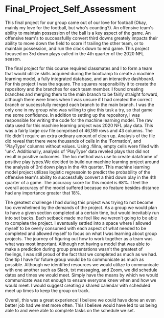 # Final_Project_Self_Assessment

This final project for our group came out of our love for football (Okay, mainly my love for the football, but who's counting?). An offensive team's ability to maintain possession of the ball is a key aspect of the game. An offensive team's to successfullly convert third downs greately impacts their ability to move down the field to score if trailing the other team, or to maintain possession, and run the clock down to end game. This project focused on 3rd down plays called in the 4th quarter of the 2020 NFL season.

The final project for this course required classmates and I to form a team that would utilize skills acquired during the bootcamp to create a machine learning model, a fully integrated database, and an interactive dashboard. For this project I was the square. The squares responsibility it to create the repository and the branches for each team member. I found creating branches and merging them to the main branch to be fairly straight forward, although there were times when I was unsure if I had created the correct branch or successfully merged each branch to the main branch. I was the only one in my group who was willing to give this task a try, so that game me some confidence. In addition to setting up the repository, I was responsible for writing the code for the machine learning model. The raw data used for this machine learning project was 2020 NFL play data. This was a fairly large csv file comprised of 46,189 rows and 43 columns. The file didn't require an extra ordinary amount of clean up. Analysis of the file did reveal that there were thousands of cells in the 'Formation', and 'PlayType' columns without values. Using .fillna, empty cells were filled with 'unk'. Additionally, analysis of 'PlayType' data reveled plays that did not result in positive outcomes. The loc method was use to create dataframe of positive play types.We decided to build our machine learning project around the analysis of 3rd down plays in the 4th quarter. This machine learning model project utilizes logistic regressoin to predict the probability of the offensive team's ability to successfully convert a third down play in the 4th quarter of a game. The accuracy score for this model is 68%. I feel the overall accuracy of the model suffered becasue no feature besides distance had any importance greater that 18%.

The greatest challenge I had during this project was trying to not become too overwhelmed by the demands of the project. As a group we would plan to have a given section completed at a certain time, but would inevitably run into set backs. Each setback made me feel like we weren't going to be able to complete the project. I eventually settled into a space where I allowed myself to be overly consumed with each aspect of what needed to be completed and allowed myself to focus on what I was learning about group projects. The journey of figuring out how to work together as a team was what was most important. Although not having a model that was able to make a prediction during group presentations wasn't the greatest of feelings, I was still proud of the fact that we completed as much as we had. One tip I have for future group would be to communicate as much as possible. Although we identified resources we would utilize to communicate with one another such as Slack, txt messaging, and Zoom, we did schedule dates and times we would meet.  Simply have the means by which we would communicate was not enough to ensure everyone knew when and how we would meet. I would suggest creating a shared calendar with scheduled meet up times to keep the group on track.

Overall, this was a great experience! I believe we could have done an even better job had we met more often. This I believe would have led to us being able to  and were able to complete tasks on the schedule we set. 

















